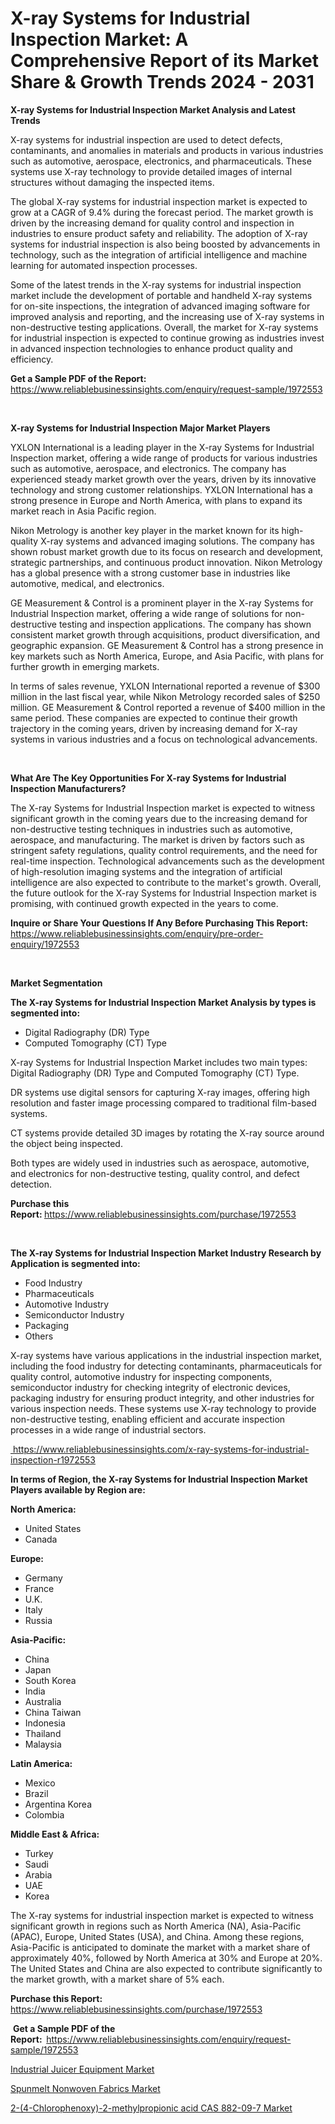 <p><h1>X-ray Systems for Industrial Inspection Market: A Comprehensive Report of its Market Share & Growth Trends 2024 - 2031</h1></p><p><strong>X-ray Systems for Industrial Inspection Market Analysis and Latest Trends</strong></p>
<p><p>X-ray systems for industrial inspection are used to detect defects, contaminants, and anomalies in materials and products in various industries such as automotive, aerospace, electronics, and pharmaceuticals. These systems use X-ray technology to provide detailed images of internal structures without damaging the inspected items.</p><p>The global X-ray systems for industrial inspection market is expected to grow at a CAGR of 9.4% during the forecast period. The market growth is driven by the increasing demand for quality control and inspection in industries to ensure product safety and reliability. The adoption of X-ray systems for industrial inspection is also being boosted by advancements in technology, such as the integration of artificial intelligence and machine learning for automated inspection processes.</p><p>Some of the latest trends in the X-ray systems for industrial inspection market include the development of portable and handheld X-ray systems for on-site inspections, the integration of advanced imaging software for improved analysis and reporting, and the increasing use of X-ray systems in non-destructive testing applications. Overall, the market for X-ray systems for industrial inspection is expected to continue growing as industries invest in advanced inspection technologies to enhance product quality and efficiency.</p></p>
<p><strong>Get a Sample PDF of the Report:&nbsp;</strong> <a href="https://www.reliablebusinessinsights.com/enquiry/request-sample/1972553">https://www.reliablebusinessinsights.com/enquiry/request-sample/1972553</a></p>
<p>&nbsp;</p>
<p><strong>X-ray Systems for Industrial Inspection Major Market Players</strong></p>
<p><p>YXLON International is a leading player in the X-ray Systems for Industrial Inspection market, offering a wide range of products for various industries such as automotive, aerospace, and electronics. The company has experienced steady market growth over the years, driven by its innovative technology and strong customer relationships. YXLON International has a strong presence in Europe and North America, with plans to expand its market reach in Asia Pacific region.</p><p>Nikon Metrology is another key player in the market known for its high-quality X-ray systems and advanced imaging solutions. The company has shown robust market growth due to its focus on research and development, strategic partnerships, and continuous product innovation. Nikon Metrology has a global presence with a strong customer base in industries like automotive, medical, and electronics.</p><p>GE Measurement & Control is a prominent player in the X-ray Systems for Industrial Inspection market, offering a wide range of solutions for non-destructive testing and inspection applications. The company has shown consistent market growth through acquisitions, product diversification, and geographic expansion. GE Measurement & Control has a strong presence in key markets such as North America, Europe, and Asia Pacific, with plans for further growth in emerging markets.</p><p>In terms of sales revenue, YXLON International reported a revenue of $300 million in the last fiscal year, while Nikon Metrology recorded sales of $250 million. GE Measurement & Control reported a revenue of $400 million in the same period. These companies are expected to continue their growth trajectory in the coming years, driven by increasing demand for X-ray systems in various industries and a focus on technological advancements.</p></p>
<p>&nbsp;</p>
<p><strong>What Are The Key Opportunities For X-ray Systems for Industrial Inspection Manufacturers?</strong></p>
<p><p>The X-ray Systems for Industrial Inspection market is expected to witness significant growth in the coming years due to the increasing demand for non-destructive testing techniques in industries such as automotive, aerospace, and manufacturing. The market is driven by factors such as stringent safety regulations, quality control requirements, and the need for real-time inspection. Technological advancements such as the development of high-resolution imaging systems and the integration of artificial intelligence are also expected to contribute to the market's growth. Overall, the future outlook for the X-ray Systems for Industrial Inspection market is promising, with continued growth expected in the years to come.</p></p>
<p><strong>Inquire or Share Your Questions If Any Before Purchasing This Report:</strong> <a href="https://www.reliablebusinessinsights.com/enquiry/pre-order-enquiry/1972553">https://www.reliablebusinessinsights.com/enquiry/pre-order-enquiry/1972553</a></p>
<p>&nbsp;</p>
<p><strong>Market Segmentation</strong></p>
<p><strong>The X-ray Systems for Industrial Inspection Market Analysis by types is segmented into:</strong></p>
<p><ul><li>Digital Radiography (DR) Type</li><li>Computed Tomography (CT) Type</li></ul></p>
<p><p>X-ray Systems for Industrial Inspection Market includes two main types: Digital Radiography (DR) Type and Computed Tomography (CT) Type. </p><p>DR systems use digital sensors for capturing X-ray images, offering high resolution and faster image processing compared to traditional film-based systems. </p><p>CT systems provide detailed 3D images by rotating the X-ray source around the object being inspected.</p><p>Both types are widely used in industries such as aerospace, automotive, and electronics for non-destructive testing, quality control, and defect detection.</p></p>
<p><strong>Purchase this Report:&nbsp;</strong><a href="https://www.reliablebusinessinsights.com/purchase/1972553">https://www.reliablebusinessinsights.com/purchase/1972553</a></p>
<p>&nbsp;</p>
<p><strong>The X-ray Systems for Industrial Inspection Market Industry Research by Application is segmented into:</strong></p>
<p><ul><li>Food Industry</li><li>Pharmaceuticals</li><li>Automotive Industry</li><li>Semiconductor Industry</li><li>Packaging</li><li>Others</li></ul></p>
<p><p>X-ray systems have various applications in the industrial inspection market, including the food industry for detecting contaminants, pharmaceuticals for quality control, automotive industry for inspecting components, semiconductor industry for checking integrity of electronic devices, packaging industry for ensuring product integrity, and other industries for various inspection needs. These systems use X-ray technology to provide non-destructive testing, enabling efficient and accurate inspection processes in a wide range of industrial sectors.</p></p>
<p><a href="https://www.reliablebusinessinsights.com/x-ray-systems-for-industrial-inspection-r1972553">&nbsp;https://www.reliablebusinessinsights.com/x-ray-systems-for-industrial-inspection-r1972553</a></p>
<p><strong>In terms of Region, the X-ray Systems for Industrial Inspection Market Players available by Region are:</strong></p>
<p>
    <p> <strong> North America: </strong>
        <ul>
            <li>United States</li>
            <li>Canada</li>
        </ul>
        </p> 
    <p> <strong> Europe: </strong>
        <ul>
            <li>Germany</li>
            <li>France</li>
            <li>U.K.</li>
            <li>Italy</li>
            <li>Russia</li>
        </ul>
        </p> 
    <p> <strong> Asia-Pacific: </strong>
        <ul>
            <li>China</li>
            <li>Japan</li>
            <li>South Korea</li>
            <li>India</li>
            <li>Australia</li>
            <li>China Taiwan</li>
            <li>Indonesia</li>
            <li>Thailand</li>
            <li>Malaysia</li>
        </ul>
        </p> 
    <p> <strong> Latin America: </strong>
        <ul>
            <li>Mexico</li>
            <li>Brazil</li>
            <li>Argentina Korea</li>
            <li>Colombia</li>
        </ul>
        </p> 
    <p> <strong> Middle East & Africa: </strong>
        <ul>
            <li>Turkey</li>
            <li>Saudi</li>
            <li>Arabia</li>
            <li>UAE</li>
            <li>Korea</li>
        </ul>
    </p>
    </p>
<p><p>The X-ray systems for industrial inspection market is expected to witness significant growth in regions such as North America (NA), Asia-Pacific (APAC), Europe, United States (USA), and China. Among these regions, Asia-Pacific is anticipated to dominate the market with a market share of approximately 40%, followed by North America at 30% and Europe at 20%. The United States and China are also expected to contribute significantly to the market growth, with a market share of 5% each.</p></p>
<p><strong>Purchase this Report: </strong><a href="https://www.reliablebusinessinsights.com/purchase/1972553">https://www.reliablebusinessinsights.com/purchase/1972553</a></p>
<p>&nbsp;<strong>Get a Sample PDF of the Report:&nbsp;&nbsp;</strong><a href="https://www.reliablebusinessinsights.com/enquiry/request-sample/1972553">https://www.reliablebusinessinsights.com/enquiry/request-sample/1972553</a></p>
<p><strong></strong></p>
<p><p><a href="https://www.linkedin.com/pulse/industrial-juicer-equipment-market-forecasts-trends-impact-lgs0c?trackingId=hnnfcxh7P43Wf7qeTs7nYA%3D%3D">Industrial Juicer Equipment Market</a></p><p><a href="https://www.linkedin.com/pulse/evaluating-global-spunmelt-nonwoven-fabrics-market-trends-5ptwc?trackingId=Izgae6BL9uyL91citdR67w%3D%3D">Spunmelt Nonwoven Fabrics Market</a></p><p><a href="https://www.linkedin.com/pulse/global-2-4-chlorophenoxy-2-methylpropionic-acid-cas-882-09-7-opckc?trackingId=Cnkbw4B%2B5OuGGZt1pqSaoQ%3D%3D">2-(4-Chlorophenoxy)-2-methylpropionic acid CAS 882-09-7 Market</a></p></p>
